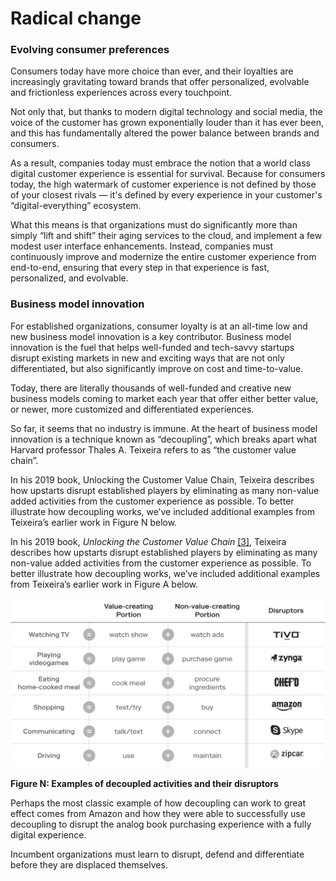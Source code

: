 # Radical change

### **Evolving consumer preferences**

Consumers today have more choice than ever, and their loyalties are increasingly gravitating toward brands that offer personalized, evolvable and frictionless experiences across every touchpoint. 

Not only that, but thanks to modern digital technology and social media, the voice of the customer has grown exponentially louder than it has ever been, and this has fundamentally altered the power balance between brands and consumers. 

As a result, companies today must embrace the notion that a world class digital customer experience is essential for survival. Because for consumers today, the high watermark of customer experience is not defined by those of your closest rivals — it's defined by every experience in your customer's “digital-everything” ecosystem.

What this means is that organizations must do significantly more than simply “lift and shift” their aging services to the cloud, and implement a few modest user interface enhancements. Instead, companies must continuously improve and modernize the entire customer experience from end-to-end, ensuring that every step in that experience is fast, personalized, and evolvable.

### Business model innovation 

For established organizations, consumer loyalty is at an all-time low and new business model innovation is a key contributor. Business model innovation is the fuel that helps well-funded and tech-savvy startups disrupt existing markets in new and exciting ways that are not only differentiated, but also significantly improve on cost and time-to-value. 

Today, there are literally thousands of well-funded and creative new business models coming to market each year that offer either better value, or newer, more customized and differentiated experiences. 

So far, it seems that no industry is immune. At the heart of business model innovation is a technique known as “decoupling”, which breaks apart what Harvard professor Thales A. Teixeira refers to as “the customer value chain”. 

In his 2019 book, Unlocking the Customer Value Chain, Teixeira describes how upstarts disrupt established players by eliminating as many non-value added activities from the customer experience as possible. To better illustrate how decoupling works, we’ve included additional examples from Teixeira’s earlier work in Figure N below.

In his 2019 book, _Unlocking the Customer Value Chain_ [\[3\]](../endnotes/endnotes-1.md), Teixeira describes how upstarts disrupt established players by eliminating as many non-value added activities from the customer experience as possible. To better illustrate how decoupling works, we’ve included additional examples from Teixeira’s earlier work in Figure A below.

![Figure A: Examples of decoupled activities and their disruptors](../.gitbook/assets/0%20%288%29.png)

**Figure N: Examples of decoupled activities and their disruptors**

Perhaps the most classic example of how decoupling can work to great effect comes from Amazon and how they were able to successfully use decoupling to disrupt the analog book purchasing experience with a fully digital experience.

Incumbent organizations must learn to disrupt, defend and differentiate before they are displaced themselves.

